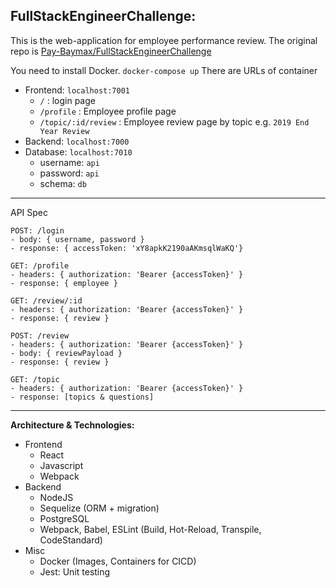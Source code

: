 FullStackEngineerChallenge:
-
This is the web-application for employee performance review.
The original repo is [Pay-Baymax/FullStackEngineerChallenge](https://github.com/Pay-Baymax/FullStackEngineerChallenge)

You need to install Docker.
`docker-compose up`
There are URLs of container
- Frontend: `localhost:7001`
	- `/` : login page
	- `/profile` : Employee profile page
	- `/topic/:id/review` : Employee review page by topic e.g. `2019 End Year Review`
- Backend: `localhost:7000`
- Database: `localhost:7010`
	- username: `api`
	- password: `api`
	- schema: `db`
---
API Spec

    POST: /login
    - body: { username, password }
    - response: { accessToken: 'xY8apkK2190aAKmsqlWaKQ'}

    GET: /profile
    - headers: { authorization: 'Bearer {accessToken}' }
    - response: { employee }

    GET: /review/:id
    - headers: { authorization: 'Bearer {accessToken}' }
    - response: { review }
    
    POST: /review
    - headers: { authorization: 'Bearer {accessToken}' }
    - body: { reviewPayload }
    - response: { review }
	
	GET: /topic
	- headers: { authorization: 'Bearer {accessToken}' }
	- response: [topics & questions]

---
**Architecture & Technologies:**
- Frontend
	- React
	- Javascript
	- Webpack
- Backend
	- NodeJS
	- Sequelize (ORM + migration)
	- PostgreSQL
	- Webpack, Babel, ESLint (Build, Hot-Reload, Transpile, CodeStandard)
- Misc
	- Docker (Images, Containers for CICD)
	- Jest: Unit testing